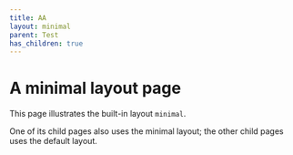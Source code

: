 ```yaml
---
title: AA
layout: minimal
parent: Test
has_children: true
---
```


# A minimal layout page

This page illustrates the built-in layout `minimal`.

One of its child pages also uses the minimal layout; the other child pages uses the default layout.

